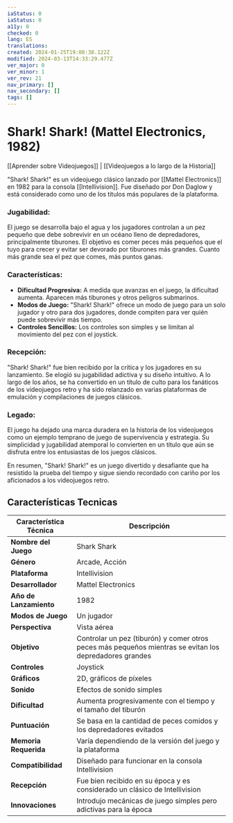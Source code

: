```yaml
---
iaStatus: 0
iaStatus: 0
a11y: 0
checked: 0
lang: ES
translations: 
created: 2024-01-25T19:08:38.122Z
modified: 2024-03-13T14:33:29.477Z
ver_major: 0
ver_minor: 1
ver_rev: 21
nav_primary: []
nav_secondary: []
tags: []
---
```

# Shark! Shark! (Mattel Electronics, 1982)

[[Aprender sobre Videojuegos]] | [[Videojuegos a lo largo de la Historia]]

"Shark! Shark!" es un videojuego clásico lanzado por [[Mattel Electronics]] en 1982 para la consola [[Intellivision]]. Fue diseñado por Don Daglow y está considerado como uno de los títulos más populares de la plataforma.

### Jugabilidad:

El juego se desarrolla bajo el agua y los jugadores controlan a un pez pequeño que debe sobrevivir en un océano lleno de depredadores, principalmente tiburones. El objetivo es comer peces más pequeños que el tuyo para crecer y evitar ser devorado por tiburones más grandes. Cuanto más grande sea el pez que comes, más puntos ganas.

### Características:
- **Dificultad Progresiva:** A medida que avanzas en el juego, la dificultad aumenta. Aparecen más tiburones y otros peligros submarinos.
- **Modos de Juego:** "Shark! Shark!" ofrece un modo de juego para un solo jugador y otro para dos jugadores, donde compiten para ver quién puede sobrevivir más tiempo.
- **Controles Sencillos:** Los controles son simples y se limitan al movimiento del pez con el joystick.

### Recepción:
"Shark! Shark!" fue bien recibido por la crítica y los jugadores en su lanzamiento. Se elogió su jugabilidad adictiva y su diseño intuitivo. A lo largo de los años, se ha convertido en un título de culto para los fanáticos de los videojuegos retro y ha sido relanzado en varias plataformas de emulación y compilaciones de juegos clásicos.

### Legado:
El juego ha dejado una marca duradera en la historia de los videojuegos como un ejemplo temprano de juego de supervivencia y estrategia. Su simplicidad y jugabilidad atemporal lo convierten en un título que aún se disfruta entre los entusiastas de los juegos clásicos.

En resumen, "Shark! Shark!" es un juego divertido y desafiante que ha resistido la prueba del tiempo y sigue siendo recordado con cariño por los aficionados a los videojuegos retro.

## Características Tecnicas

| Característica Técnica          | Descripción                                                                                              |
|---------------------------------|----------------------------------------------------------------------------------------------------------|
| **Nombre del Juego**            | Shark Shark                                                                                              |
| **Género**                      | Arcade, Acción                                                                                            |
| **Plataforma**                  | Intellivision                                                                                            |
| **Desarrollador**               | Mattel Electronics                                                                                       |
| **Año de Lanzamiento**          | 1982                                                                                                     |
| **Modos de Juego**              | Un jugador                                                                                                |
| **Perspectiva**                 | Vista aérea                                                                                                |
| **Objetivo**                    | Controlar un pez (tiburón) y comer otros peces más pequeños mientras se evitan los depredadores grandes |
| **Controles**                   | Joystick                                                                                                  |
| **Gráficos**                    | 2D, gráficos de píxeles                                                                                   |
| **Sonido**                      | Efectos de sonido simples                                                                                 |
| **Dificultad**                  | Aumenta progresivamente con el tiempo y el tamaño del tiburón                                           |
| **Puntuación**                  | Se basa en la cantidad de peces comidos y los depredadores evitados                                      |
| **Memoria Requerida**           | Varía dependiendo de la versión del juego y la plataforma                                                |
| **Compatibilidad**              | Diseñado para funcionar en la consola Intellivision                                                      |
| **Recepción**                   | Fue bien recibido en su época y es considerado un clásico de Intellivision                                |
| **Innovaciones**                | Introdujo mecánicas de juego simples pero adictivas para la época                                        |


